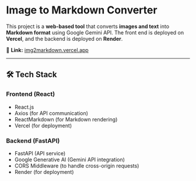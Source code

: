 # Image to Markdown Converter

This project is a **web-based tool** that converts **images and text** into **Markdown format** using Google Gemini API. The front end is deployed on **Vercel**, and the backend is deployed on **Render**.

🔗 **Link:** [img2markdown.vercel.app](https://img2markdown.vercel.app/)

---

## 🛠️ Tech Stack

### Frontend (React)
- React.js
- Axios (for API communication)
- ReactMarkdown (for Markdown rendering)
- Vercel (for deployment)

### Backend (FastAPI)
- FastAPI (API service)
- Google Generative AI (Gemini API integration)
- CORS Middleware (to handle cross-origin requests)
- Render (for deployment)
